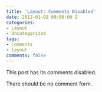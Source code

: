 ```yaml
---
title: 'Layout: Comments Disabled'
date: 2012-01-02 00:00:00 Z
categories:
- Layout
- Uncategorized
tags:
- comments
- layout
comments: false
---
```


This post has its comments disabled.

There should be no comment form.